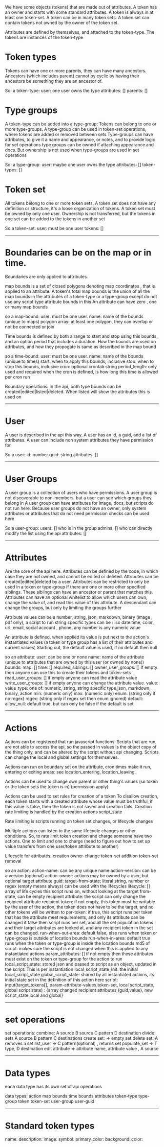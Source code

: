 We have some objects (tokens) that are made out of attributes.
A token has an owner and starts with some standard attributes. 
A token is always in at least one token-set.
A token can be in many token sets.
A token set can contain tokens not owned by the owner of the token set.

Attributes are defined by themselves, and attached to the token-type. The tokens are instances of the token-type

# Token types

Tokens can have one or more parents, they can have many ancestors.
 Ancestors (which includes parent) cannot by cyclic by having their ancestors be something they are an ancestor of.

So: a token-type:
    user: one user owns the type
    attributes: []
    parents: []

# Type groups

A token-type can be added into a type-group:
    Tokens can belong to one or more type-groups.
    A type-group can be used in token-set operations, where tokens are added or removed between sets
    Type-groups can have attributes, to give it a name and appearance, or notes, and to provide logic for set operations
    type groups can be owned if attaching appearance and docs. But ownership is not used when type-groups are used in set operations

So: a type-group:
    user: maybe one user owns the type
    attributes: []
    token-types: []


# Token set

All tokens belong to one or more token sets.
A token set does not have any definition or structure, it's a loose organization of tokens.
A token set must be owned by only one user. Ownership is not transferred, but the tokens in one set can be added to the tokens in another set

So a token-set:
    user: must be one user
    tokens: []


------------------------------------

# Boundaries can be on the map or in time.

Boundaries are only applied to attributes.

map bounds is a set of closed polygons denoting map coordinates , that is applied to an attribute. 
A token's total map bounds is the union of all the map bounds in the attributes of a token-type or a type-group except do not use any script type attribute bounds in this
An attribute can have zero , one or many map bounds

so a map-bound:
    user: must be one user.
    name: name of the bounds (unique to maps)
    polygon array: at least one polygon, they can overlap or not be connected or join


Time bounds is defined by both a range to start and stop using this bounds, and an option period that includes a duration.
How the bounds are used on attributes, and how they propogate is same as described in the map bound

so a time-bound:
    user: must be one user.
    name: name of the bounds (unique to times)
    start: when to apply this bounds, inclusive
    stop: when to stop this bounds, inclusive
    cron: optional crontab string
    period_length: only used and required when the cron is defined, is how long this time is allowed per cron run

Boundary operations:
    in the api, both type bounds can be created|edited|listed|deleted. When listed will show the attributes this is used on


----------------------------------------
# User 

A user is described in the api this way.
A user has an id, a guid, and a list of attributes. A user can include non system attributes they have permission for

So a user:
    id: number
    guid: string
    attributes: []

----------------------------------------
# User Groups

A user group is a collection of users who have permissions.
A user group is not discoverable to non-members, but a user can see which groups they belong in
A user group can have attributes for image, docs, but scripts do not run here.
Because user groups do not have an owner, only system attributes or attributes that do not need permission checks can be used here

So a user-group:
    users: [] who is in the group
    admins: [] who can directly modify the list using the api
    attributes: []

----------------------------------------

# Attributes

Are the core of the api here. 
Attributes can be defined by the code, in which case they are not owned, and cannot be edited or deleted.
Attributes can be created|edited|deleted by a user.
Attributes can be restricted to only be used in a token or type-group if there are one or more other specified siblings. 
    These siblings can have an ancestor or parent that matches this.
Attributes can have an optional whitelist to allow which users can own, change the value of, and read this value of this attribute.
    A descendant can change the groups, but only by limiting the groups further

Attribute values can be a number, string, json, markdown, binary (image , pdf only), a script to run
string specific types can be :
iso date time, color, url, email, social account , phone, any
number is any numeric value

An attribute is defined, when applied its value is put next to the action's instantiated values (a token or type group has a list of their attributes and current values)
Starting out, the default value is used, if no default then null

so an attribute:
    user: can be one or none
    name: name of the attribute (unique to attributes that are owned by this user (or owned by none))
    bounds:
        map: []
        time: []
    required_siblings: []
    owner_user_groups: [] if empty then anyone can use this to create their tokens and token-sets
    read_user_groups: []  if empty anyone can read the attribute value
    write_user_groups: [] if empty anyone can change the attribute value.
    value:
        value_type: one of: numeric, string, string specific type,json, markdown, binary, action
        min: (numeric only)
        max: (numeric only)
        enum: (string only if no regex)
        regex: (string only if regex set then enum ignored)
        default:
        allow_null: default true, but can only be false if the default is set


-------------------------------

# Actions

Actions can be registered that run javascript functions.
Scripts that are run, are not able to access the api, so the passed in values is the object copy of the thing only, and can be altered by the script without api changing.
Scripts can change the local and global settings for themselves.

Actions can run on boundary set on the attribute, cron times make it run, entering or exiting areas: see location_entering, location_leaving.

Actions can be used to change own parent or other thing's values (so token or the token sets the token is in) (permission apply).

Actions can be used to set rules for creation of a token 
    To disallow creation, each token starts with a created attribute whose value must be truthful, if this value is false, then the token is not saved and creation fails.
    Creation rate limiting is handled by the creation actions script_state

Rate limiting is scripts running on token set changes, or lifecycle changes

Multiple actions can listen to the same lifecycle changes or other conditions.
    So, to rate limit token creation and charge someone have two actions. One to limit and one to charge
(need to figure out how to set up value transfers from one user/token attribute to another)

Lifecycle for attributes:
creation
owner-change
token-set addition
token-set removal


so an action:
    action-name: can be any unique name
    action-version: can be a version (optional)
    action-owner: actions may be owned by a user, but optional
    target attribute guid:
    target-from-state: literal string, number or regex (empty means always) can be used with the lifecycles
    lifecycle: [] array of life cycles this script runs on, without looking at the target from-state, can be empty
    recipient attribute: the script can only change the recipient attribute
    recipient token: if not empty, this token must be writable by the user of the action, the token does not have to be the target, and no other tokens will be written to
    per-token: if true, this script runs per token that has the attribute meet requirements, and only its attribute can be changed
               if false then script runs per set, and all the set population tokens and their target attributes are looked at,  and any recipient token in the set can be changed.
    run-when-out-area: default false, else runs when token or type-group is outside of location bounds
    run-when-in-area: default true runs when the token or type-group is inside the location bounds
    md5 of script: makes sure the script is not changed when this is applied to any instantiated actions
    param_attributes: [] if not empty then these attributes must exist on the token or type-group for the action to run
    local_script_state: stored json and passed to script as an object, updated in the script. This is per instantiation
    local_script_state_init: the initial local_script_state
    global_script_state: shared by all instantiated actions, its initial state set in the definition of this action here
    script: input(target_tokens[], param-attribute-values,token-set, local script_state, global script state) : {array changed recipient attributes  {guid,value}, new script_state local and global}


----------------------------------------------------

# set operations


set operations:
    combine: A source B source  C pattern D destination
    divide: sets A source B pattern C destinations
    create set: => empty set
    delete set: A removes a set
    list_user => C pattern(optional) , returns set
    populate_set => T type, D destination
    edit attribute => attribute name, attribute value , A source

-------------------------------------------------------------

# Data types

each data type has its own set of api operations

data types:
    action
    map bounds
    time bounds
    attributes
    token-type
    type-group
    token
    token-set
    user-group
    user-guid

-------------------------------------------------------------

# Standard token types


name:
description:
image:
symbol:
primary_color:
background_color:



